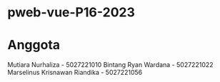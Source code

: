 # pweb-vue-P16-2023
# Anggota
Mutiara Nurhaliza - 5027221010
Bintang Ryan Wardana - 5027221022
Marselinus Krisnawan Riandika - 5027221056
